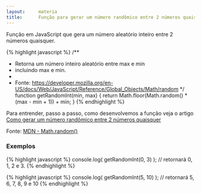 ```yaml
---
layout:     materia
title:      Função para gerar um número randômico entre 2 números quaisquer
---
```


Função em JavaScript que gera um número aleatório inteiro entre 2 números quaisquer.

{% highlight javascript %}
/**
 * Retorna um número inteiro aleatório entre max e min
 * incluindo max e min.
 *
 * Fonte: https://developer.mozilla.org/en-US/docs/Web/JavaScript/Reference/Global_Objects/Math/random
 */
function getRandomInt(min, max) {
    return Math.floor(Math.random() * (max - min + 1)) + min;
}
{% endhighlight %}

Para entrender, passo a passo, como desenvolvemos a função veja o artigo
[Como gerar um número randômico entre 2 números quaisquer](/javascript/gerar-numero-randomico-entre-2-numeros-quaisquer/ "Como gerar um número randômico entre 2 números quaisquer")

Fonte: [MDN - Math.random()](https://developer.mozilla.org/en-US/docs/Web/JavaScript/Reference/Global_Objects/Math/random "link-externo")



### Exemplos

{% highlight javascript %}
console.log(  getRandomInt(0, 3)  ); // retornará 0, 1, 2 e 3.
{% endhighlight %}

{% highlight javascript %}
console.log(  getRandomInt(5, 10)  ); // retornará 5, 6, 7, 8, 9 e 10
{% endhighlight %}



